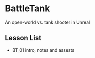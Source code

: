 # BattleTank
An open-world vs. tank shooter in Unreal 

## Lesson List 
* BT_01 intro, notes and assests 

